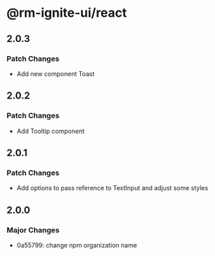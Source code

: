 # @rm-ignite-ui/react

## 2.0.3

### Patch Changes

- Add new component Toast

## 2.0.2

### Patch Changes

- Add Tooltip component

## 2.0.1

### Patch Changes

- Add options to pass reference to TextInput and adjust some styles

## 2.0.0

### Major Changes

- 0a55799: change npm organization name
